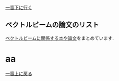 [一番下に行く](#under)

<a id="top"></a>
---

## ベクトルビームの論文のリスト

[ベクトルビームに関係する本や論文](https://github.com/sk0ik/Vector_Beam_Paper_List/blob/main/README.md)をまとめています.

# aa

[一番上に戻る](#top)

<a id="under"></a>
---
